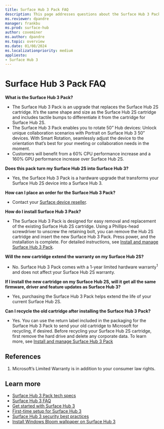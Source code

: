 ```yaml
---
title: Surface Hub 3 Pack FAQ 
description: This page addresses questions about the Surface Hub 3 Pack that customers can use to upgrade Surface Hub 2S devices or replace a cartridge on Surface Hub 3. 
ms.reviewer: dpandre
manager: frankbu
ms.prod: surface-hub
author: coveminer
ms.author: dpandre
ms.topic: overview
ms.date: 01/08/2024
ms.localizationpriority: medium
appliesto:
- Surface Hub 3
---
```


# Surface Hub 3 Pack FAQ

**What is the Surface Hub 3 Pack?**

- The Surface Hub 3 Pack is an upgrade that replaces the Surface Hub 2S cartridge. It’s the same shape and size as the Surface Hub 2S cartridge and includes tactile bumps to differentiate it from the cartridge for Surface Hub 2S.
- The Surface Hub 3 Pack enables you to rotate 50” Hub devices: Unlock unique collaboration scenarios with Portrait on Surface Hub 3 50” devices. With Smart Rotation, seamlessly adjust the device to the orientation that’s best for your meeting or collaboration needs in the moment.
- Customers will benefit from a 60% CPU performance increase and a 160% GPU performance increase over Surface Hub 2S.

**Does this pack turn my Surface Hub 2S into Surface Hub 3?**

- Yes, the Surface Hub 3 Pack is a hardware upgrade that transforms your Surface Hub 2S device into a Surface Hub 3.

**How can I place an order for the Surface Hub 3 Pack?**

- Contact your [Surface device reseller](https://www.microsoft.com/surface/business/where-to-buy-microsoft-surface#DEVICESRESELLERS).

**How do I install Surface Hub 3 Pack?**

- The Surface Hub 3 Pack is designed for easy removal and replacement of the existing Surface Hub 2S cartridge. Using a Phillips-head screwdriver to unscrew the retaining bolt, you can remove the Hub 2S cartridge and insert the new Surface Hub 3 Pack. Press power, and the installation is complete. For detailed instructions, see [Install and manage Surface Hub 3 Pack](install-manage-surface-hub-3-pack.md).

**Will the new cartridge extend the warranty on my Surface Hub 2S?**

- No. Surface Hub 3 Pack comes with a 1-year limited hardware warranty<sup>1</sup> and does not affect your Surface Hub 2S warranty.

**If I install the new cartridge on my Surface Hub 2S, will it get all the same firmware, driver and feature updates as Surface Hub 3?**

- Yes, purchasing the Surface Hub 3 Pack helps extend the life of your current Surface Hub 2S.

**Can I recycle the old cartridge after installing the Surface Hub 3 Pack?**

- Yes. You can use the return label included in the packaging for the Surface Hub 3 Pack to send your old cartridge to Microsoft for recycling, if desired. Before recycling your Surface Hub 2S cartridge, first remove the hard drive and delete any corporate data. To learn more, see [Install and manage Surface Hub 3 Pack](install-manage-surface-hub-3-pack.md)

## References

1. Microsoft’s Limited Warranty is in addition to your consumer law rights.

## Learn more

- [Surface Hub 3 Pack tech specs](surface-hub-3-pack-techspecs.md)
- [Surface Hub 3 FAQ](surface-hub-3-faq.md)
- [Get started with Surface Hub 3](surface-hub-3-get-started.md)
- [First-time setup for Surface Hub 3](first-run-program-surface-hub-3.md)
- [Surface Hub 3 security best practices](surface-hub-3-security.md)
- [Install Windows Bloom wallpaper on Surface Hub 3](install-wallpaper-surface-hub.md)